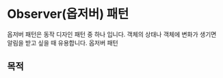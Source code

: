 # Observer(옵저버) 패턴 

옵저버 패턴은 동작 디자인 패턴 중 하나 입니다. 객체의 상태나 객체에 변화가 생기면 알림을 받고 싶을 때 유용합니다. 옵저버 패턴

## 목적

